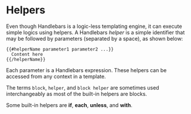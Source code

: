 # Helpers

Even though Handlebars is a logic-less templating engine, it can execute simple logics using helpers. A Handlebars *helper* is a simple identifier that may be 
followed by parameters (separated by a space), as shown below:

~~~
{{#helperName parameter1 parameter2 ...}}
  Content here
{{/helperName}}
~~~

Each parameter is a Handlebars expression. These helpers can be accessed from any context in a template.

The terms `block`, `helper`, and `block helper` are sometimes used interchangeably as most of the built-in helpers are blocks. 

Some built-in helpers are **if**, **each**, **unless**, and **with**. 